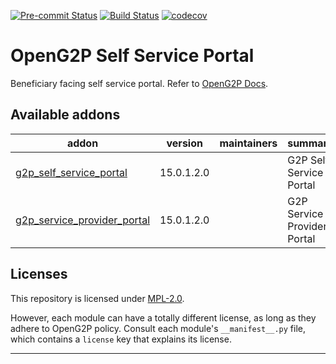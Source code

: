
<!-- /!\ Non OCA Context : Set here the badge of your runbot / runboat instance. -->
[![Pre-commit Status](https://github.com/OpenG2P/openg2p-self-service-portal/actions/workflows/pre-commit.yml/badge.svg?branch=15.0-develop)](https://github.com/OpenG2P/openg2p-self-service-portal/actions/workflows/pre-commit.yml?query=branch%3A15.0-develop)
[![Build Status](https://github.com/OpenG2P/openg2p-self-service-portal/actions/workflows/test.yml/badge.svg?branch=15.0-develop)](https://github.com/OpenG2P/openg2p-self-service-portal/actions/workflows/test.yml?query=branch%3A15.0-develop)
[![codecov](https://codecov.io/gh/OpenG2P/openg2p-self-service-portal/branch/15.0-develop/graph/badge.svg)](https://codecov.io/gh/OpenG2P/openg2p-self-service-portal)
<!-- /!\ Non OCA Context : Set here the badge of your translation instance. -->

<!-- /!\ do not modify above this line -->

# OpenG2P Self Service Portal

Beneficiary facing self service portal. Refer to [OpenG2P Docs](https://docs.openg2p.org).

<!-- /!\ do not modify below this line -->

<!-- prettier-ignore-start -->

[//]: # (addons)

Available addons
----------------
addon | version | maintainers | summary
--- | --- | --- | ---
[g2p_self_service_portal](g2p_self_service_portal/) | 15.0.1.2.0 |  | G2P Self Service Portal
[g2p_service_provider_portal](g2p_service_provider_portal/) | 15.0.1.2.0 |  | G2P Service Provider Portal

[//]: # (end addons)

<!-- prettier-ignore-end -->

## Licenses

This repository is licensed under [MPL-2.0](LICENSE).

However, each module can have a totally different license, as long as they adhere to OpenG2P
policy. Consult each module's `__manifest__.py` file, which contains a `license` key
that explains its license.

----
<!-- /!\ Non OCA Context : Set here the full description of your organization. -->
